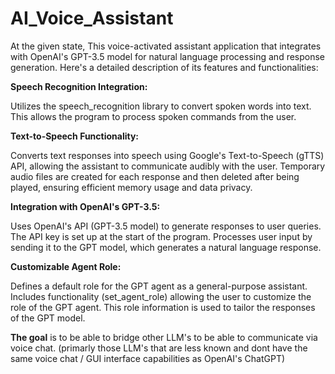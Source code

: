 # AI_Voice_Assistant

At the given state, This voice-activated assistant application that integrates with OpenAI's GPT-3.5 model for natural language processing and response generation. Here's a detailed description of its features and functionalities:

**Speech Recognition Integration:**

Utilizes the speech_recognition library to convert spoken words into text. This allows the program to process spoken commands from the user.

**Text-to-Speech Functionality:**

Converts text responses into speech using Google's Text-to-Speech (gTTS) API, allowing the assistant to communicate audibly with the user.
Temporary audio files are created for each response and then deleted after being played, ensuring efficient memory usage and data privacy.

**Integration with OpenAI's GPT-3.5:**

Uses OpenAI's API (GPT-3.5 model) to generate responses to user queries. The API key is set up at the start of the program.
Processes user input by sending it to the GPT model, which generates a natural language response.

**Customizable Agent Role:**

Defines a default role for the GPT agent as a general-purpose assistant.
Includes functionality (set_agent_role) allowing the user to customize the role of the GPT agent. This role information is used to tailor the responses of the GPT model.

**The goal** is to be able to bridge other LLM's to be able to communicate via voice chat. (primarly those LLM's that are less known and dont have the same voice chat / GUI interface capabilities as OpenAI's ChatGPT)
